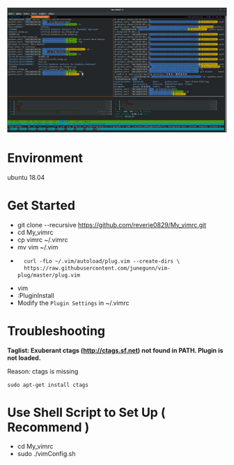 ![screen_grab](./screen_grab.png)
# Environment
ubuntu 18.04 

# Get Started

- git clone --recursive https://github.com/reverie0829/My_vimrc.git
- cd My_vimrc
- cp vimrc ~/.vimrc
- mv vim ~/.vim
- ```
    curl -fLo ~/.vim/autoload/plug.vim --create-dirs \
    https://raw.githubusercontent.com/junegunn/vim-plug/master/plug.vim
  ```
- vim
- :PluginInstall
- Modify the `Plugin Settings` in ~/.vimrc

# Troubleshooting

**Taglist: Exuberant ctags (http://ctags.sf.net) not found in PATH. Plugin is not loaded.**

Reason: ctags is missing
```
sudo apt-get install ctags
```

# Use Shell Script to Set Up  ( Recommend )

- cd My_vimrc
- sudo ./vimConfig.sh